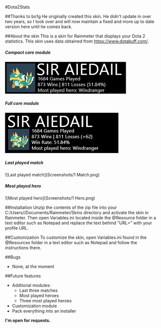 #Dota2Stats

##Thanks to bo1g
He originally created this skin. He didn't update in over two years, so I took over and will now maintain a fixed and more up to date version here until he comes back.

##About the skin
This is a skin for Rainmeter that displays your Dota 2 statistics.
This skin uses data obtained from https://www.dotabuff.com/.

##### Compact core module
![Compact core skin](Screenshots/Compact.png)

##### Full core module
![Full core skin](Screenshots/Full.png)

##### Last played match
![Last played match](Screenshots/1 Match.png)

##### Most played hero
![Most played hero](Screenshots/1 Hero.png)


##Installation
Unzip the contents of the zip file into your C:/Users/<YourUserName>/Documents/Rainmeter/Skins directory and activate the skin in Rainmeter.
Then open Variables.ini located inside the @Resource folder in a text editor such as Notepad and replace the text behind "URL=" with your profile URL.

##Customization
To customize the skin, open Variables.ini found in the @Resources folder in a text editor such as Notepad and follow the instructions there.

##Bugs
* None, at the moment

##Future features
* Addtional modules:
  * Last three matches
  * Most played heroes
  * Three most played heroes
* Customization module
* Pack everything into an installer

**I'm open for requests.**
